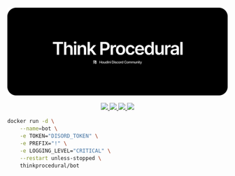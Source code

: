 [![Think Procedural Cover](https://raw.githubusercontent.com/thinkprocedural/web/master/assets/cover.svg)](https://discord.gg/b8U5Hdy)

<p align="center">
<!-- discord -->
<a href="https://discord.gg/b8U5Hdy">
<img src="https://img.shields.io/discord/230123485668573184?style=flat&colorA=f5f5f5&colorB=f5f5f5&label=&logo=discord&logoColor=000000" />
</a>

<!-- github actions -->
<a href="https://github.com/thinkprocedural/bot/actions?query=workflow%3Aci">
<img src="https://img.shields.io/github/workflow/status/thinkprocedural/bot/ci?style=flat&colorA=f5f5f5&colorB=f5f5f5&label=GitHub%20Actions&logo=github&logoColor=000000" />
</a>

<!-- docker image size -->
<a href="https://hub.docker.com/r/thinkprocedural/bot">
<img src="https://img.shields.io/docker/image-size/thinkprocedural/bot/latest?style=flat&colorA=f5f5f5&colorB=f5f5f5&label=Image%20size&logo=docker&logoColor=000000" />
</a>

<!-- docker image version -->
<a href="https://hub.docker.com/r/thinkprocedural/bot">
<img src="https://img.shields.io/docker/v/thinkprocedural/bot?style=flat&colorA=f5f5f5&colorB=f5f5f5&label=Image%20version&logo=docker&logoColor=000000" />
</a>
</p>

```bash
docker run -d \
    --name=bot \
    -e TOKEN="DISORD_TOKEN" \
    -e PREFIX="!" \
    -e LOGGING_LEVEL="CRITICAL" \
    --restart unless-stopped \
    thinkprocedural/bot
```
